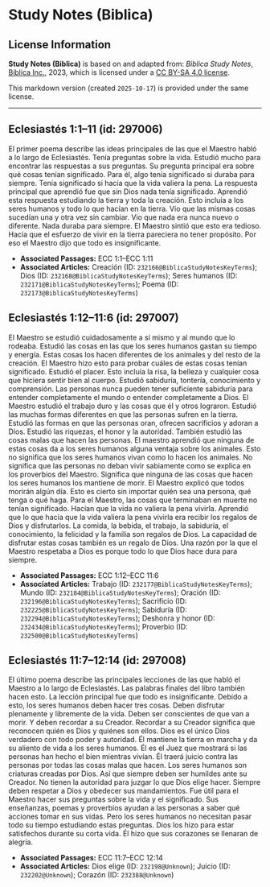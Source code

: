 # Study Notes (Biblica)

## License Information

**Study Notes (Biblica)** is based on and adapted from: _Biblica Study Notes_, [Biblica Inc.](https://www.biblica.com/), 2023, which is licensed under a [CC BY-SA 4.0 license](https://creativecommons.org/licenses/by-sa/4.0/legalcode.en).

This markdown version (created `2025-10-17`) is provided under the same license.



--------------------------------

## Eclesiastés 1:1–11 (id: 297006)

El primer poema describe las ideas principales de las que el Maestro habló a lo largo de Eclesiastés. Tenía preguntas sobre la vida. Estudió mucho para encontrar las respuestas a sus preguntas. Su pregunta principal era sobre qué cosas tenían significado. Para él, algo tenía significado si duraba para siempre. Tenía significado si hacía que la vida valiera la pena. La respuesta principal que aprendió fue que sin Dios nada tenía significado. Aprendió esta respuesta estudiando la tierra y toda la creación. Esto incluía a los seres humanos y todo lo que hacían en la tierra. Vio que las mismas cosas sucedían una y otra vez sin cambiar. Vio que nada era nunca nuevo o diferente. Nada duraba para siempre. El Maestro sintió que esto era tedioso. Hacía que el esfuerzo de vivir en la tierra pareciera no tener propósito. Por eso el Maestro dijo que todo es insignificante.

* **Associated Passages:** ECC 1:1–ECC 1:11
* **Associated Articles:** Creación (ID: `232166@BiblicaStudyNotesKeyTerms`); Dios (ID: `232168@BiblicaStudyNotesKeyTerms`); Seres humanos (ID: `232171@BiblicaStudyNotesKeyTerms`); Poema (ID: `232173@BiblicaStudyNotesKeyTerms`)

## Eclesiastés 1:12–11:6 (id: 297007)

El Maestro se estudió cuidadosamente a sí mismo y al mundo que lo rodeaba. Estudió las cosas en las que los seres humanos gastan su tiempo y energía. Estas cosas los hacen diferentes de los animales y del resto de la creación. El Maestro hizo esto para probar cuáles de estas cosas tenían significado. Estudió el placer. Esto incluía la risa, la belleza y cualquier cosa que hiciera sentir bien al cuerpo. Estudió sabiduría, tontería, conocimiento y comprensión. Las personas nunca pueden tener suficiente sabiduría para entender completamente el mundo o entender completamente a Dios. El Maestro estudió el trabajo duro y las cosas que él y otros lograron. Estudió las muchas formas diferentes en que las personas sufren en la tierra. Estudió las formas en que las personas oran, ofrecen sacrificios y adoran a Dios. Estudió las riquezas, el honor y la autoridad. También estudió las cosas malas que hacen las personas. El maestro aprendió que ninguna de estas cosas da a los seres humanos alguna ventaja sobre los animales. Esto no significa que los seres humanos vivan como lo hacen los animales. No significa que las personas no deban vivir sabiamente como se explica en los proverbios del Maestro. Significa que ninguna de las cosas que hacen los seres humanos los mantiene de morir. El Maestro explicó que todos morirán algún día. Esto es cierto sin importar quién sea una persona, qué tenga o qué haga. Para el Maestro, las cosas que terminaban en muerte no tenían significado. Hacían que la vida no valiera la pena vivirla. Aprendió que lo que hacía que la vida valiera la pena vivirla era recibir los regalos de Dios y disfrutarlos. La comida, la bebida, el trabajo, la sabiduría, el conocimiento, la felicidad y la familia son regalos de Dios. La capacidad de disfrutar estas cosas también es un regalo de Dios. Una razón por la que el Maestro respetaba a Dios es porque todo lo que Dios hace dura para siempre.

* **Associated Passages:** ECC 1:12–ECC 11:6
* **Associated Articles:** Trabajo (ID: `232177@BiblicaStudyNotesKeyTerms`); Mundo (ID: `232184@BiblicaStudyNotesKeyTerms`); Oración (ID: `232196@BiblicaStudyNotesKeyTerms`); Sacrificio (ID: `232225@BiblicaStudyNotesKeyTerms`); Sabiduría (ID: `232294@BiblicaStudyNotesKeyTerms`); Deshonra y honor (ID: `232434@BiblicaStudyNotesKeyTerms`); Proverbio (ID: `232500@BiblicaStudyNotesKeyTerms`)

## Eclesiastés 11:7–12:14 (id: 297008)

El último poema describe las principales lecciones de las que habló el Maestro a lo largo de Eclesiastés. Las palabras finales del libro también hacen esto. La lección principal fue que todo es insignificante. Debido a esto, los seres humanos deben hacer tres cosas. Deben disfrutar plenamente y libremente de la vida. Deben ser conscientes de que van a morir. Y deben recordar a su Creador. Recordar a su Creador significa que reconocen quién es Dios y quiénes son ellos. Dios es el único Dios verdadero con todo poder y autoridad. Él mantiene la tierra en marcha y da su aliento de vida a los seres humanos. Él es el Juez que mostrará si las personas han hecho el bien mientras vivían. Él traerá juicio contra las personas por todas las cosas malas que hacen. Los seres humanos son criaturas creadas por Dios. Así que siempre deben ser humildes ante su Creador. No tienen la autoridad para juzgar lo que Dios elige hacer. Siempre deben respetar a Dios y obedecer sus mandamientos. Fue útil para el Maestro hacer sus preguntas sobre la vida y el significado. Sus enseñanzas, poemas y proverbios ayudan a las personas a saber qué acciones tomar en sus vidas. Pero los seres humanos no necesitan pasar todo su tiempo estudiando estas preguntas. Dios los hizo para estar satisfechos durante su corta vida. Él hizo que sus corazones se llenaran de alegría.

* **Associated Passages:** ECC 11:7–ECC 12:14
* **Associated Articles:** Dios elige (ID: `232198@Unknown`); Juicio (ID: `232202@Unknown`); Corazón (ID: `232388@Unknown`)

